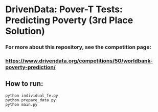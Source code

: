
# DrivenData: Pover-T Tests: Predicting Poverty (3rd Place Solution)

 ### For more about this repository, see the competition page:
 ### https://www.drivendata.org/competitions/50/worldbank-poverty-prediction/

 ## How to run:

	python individual_fe.py
	python prepare_data.py
	python main.py


